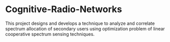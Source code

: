 # Cognitive-Radio-Networks
This project designs and develops a technique to analyze and correlate spectrum allocation of secondary users using optimization problem of linear cooperative spectrum sensing techniques.
